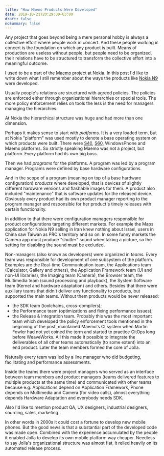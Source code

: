 ```yaml
---
title: "How Maemo Products Were Developed"
date: 2019-10-21T20:29:00+03:00
draft: false
noSummary: false
---
```


Any project that goes beyond being a mere personal hobby is always a
collective effort where people work in concert. And these people
working in concert is the foundation on which any product is built.
Means of production are useless without people, but people need to
be organized, their relations have to be structured to transform
the collective effort into a meaningful outcome.

I used to be a part of the [Maemo](https://en.wikipedia.org/wiki/Maemo)
project at Nokia. In this post I'd like to write down what I still remember
about the ways the products like [Nokia N9](https://en.wikipedia.org/wiki/Nokia_N9)
were developed.

<!--more-->

Usually people's relations are structured with agreed policies.
The policies are enforced either through organizational hierarchies or
special tools. The more policy enforcement relies on tools the less
is the need for managers managing the hierarchies.

At Nokia the hierarchical structure was huge and had more than one
dimension.

Perhaps it makes sense to start with *platforms*. It is a very loaded
term, but at Nokia "platform" was used mostly to denote a base operating
system on which products were built. There were [S40](https://en.wikipedia.org/wiki/Series_40),
[S60](https://en.wikipedia.org/wiki/Series_60), WindowsPhone and
Maemo platforms. So strictly speaking Maemo was not a project,
but platform. Every platform had its own big boss.

Then we had *programs* for the platforms. A program was led by a
program manager. Programs were defined by base hardware configurations.

And in the scope of a program (meaning on top of a base hardware configuration)
*products* where developed, that is devices of slightly different hardware
versions and flashable images for them. A product also included "maintenance"
that is software updates for the released device. Obviously every product
had its own product manager reporting to the program manager and responsible
for her product's timely releases with certain functionality.

In addition to that there were configuration managers responsible for
product configurations targeting different markets. For example the Maps
application for Nokia N9 selling in Iran knew nothing about Israel,
users in China saw Taiwan as PRC's territory and so on. In some funny
markets the Camera app must produce "shutter" sound when taking a
picture, so the setting for disabling the sound must be excluded.

Non-managers (also known as developers) were organized in *teams*.
Every team was responsible for development of one subsystem of
the platform. Examples are the Real-time Communication team, the Applications
team (Calculator, Gallery and others), the Application Framework team
(UI and non-UI libraries), the Imaging team (Camera), the Browser team,
the Multimedia team (sound processing and playback), the System Software
team (Kernel and hardware adaptation) and others. Besides that there were
auxiliary teams that didn't deliver any functionality to products, but
supported the main teams. Without them products would be never released:

* the SDK team (toolchains, cross-compilers);
* the Performance team (optimizations and fixing performance issues);
* the Release & Integration team. Probably this was the most important
  team which developed the policy enforcement tools mentioned in
  the beginning of the post, maintained Maemo's CI system when Martin
  Fowler had not yet coined the term and started to practice GitOps
  long before WeaveWorks. All this made it possible to integrate the
  deliverables of all other teams automatically (to some extent)
  into an end product. Later the team members formed the core of Jolla.

Naturally every team was led by a line manager who did budgeting, facilitating
and performance assessments.

Inside the teams there were project managers who served as an interface
between team members and product managers (teams delivered features to
multiple products at the same time) and communicated with other teams
because e.g. Applications depend on Application Framework, Phone depends
on Multimedia and Camera (for video calls), almost everything depends
Hardware Adaptation and everybody needs SDK.

Also I'd like to mention product QA, UX designers, industrial designers,
sourcing, sales, marketing.

In other words in 2000s it could cost a fortune to develop new
mobile phones. But the good news is that a substantial part of the
developed code was made open. Combined with the experience
accumulated by the people it enabled Jolla to develop its own
mobile platform way cheaper. Needless to say Jolla's organizational
structure was almost flat, it relied heavily on its automated
release process.
